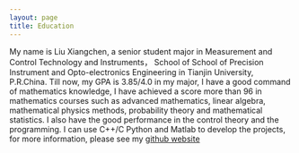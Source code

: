```yaml
---
layout: page
title: Education
---
```


My name is Liu Xiangchen, a senior student major in Measurement and Control Technology and Instruments， School of 
School of Precision Instrument and Opto-electronics Engineering in Tianjin University, P.R.China. Till now, my GPA is 3.85/4.0 in my major, I have a good command of mathematics knowledge, I have achieved a score more than 96 in mathematics courses such as advanced mathematics, linear algebra, mathematical physics methods, probability theory and mathematical statistics. I also have the good performance in the control theory and the programming. I can use C++/C Python and Matlab to develop the projects, for more information, please see my [github website](https://github.com/LeonGoretzkatju)